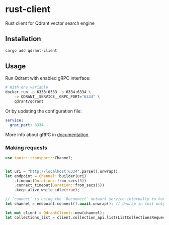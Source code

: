# rust-client
Rust client for Qdrant vector search engine 


## Installation

```bash
cargo add qdrant-client
```

## Usage

Run Qdrant with enabled gRPC interface:

```bash
# With env variable
docker run -p 6333:6333 -p 6334:6334 \
    -e QDRANT__SERVICE__GRPC_PORT="6334" \
    qdrant/qdrant
```
Or by updating the configuration file:

```yaml
service:
  grpc_port: 6334
```

More info about gRPC in [documentation](https://qdrant.tech/documentation/quick_start/#grpc).

### Making requests

```rust
use tonic::transport::Channel;


let uri = "http://localhost:6334".parse().unwrap();
let endpoint = Channel::builder(uri)
    .timeout(Duration::from_secs(5))
    .connect_timeout(Duration::from_secs(5))
    .keep_alive_while_idle(true);

// `connect` is using the `Reconnect` network service internally to handle dropped connections
let channel = endpoint.connect().await.unwrap(); // Unwrap in test only

let mut client = QdrantClient::new(channel);
let collections_list = client.collection_api.list(ListCollectionsRequest {}).await.unwrap();
```
